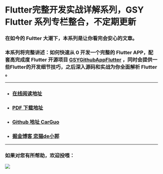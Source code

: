 # Flutter完整开发实战详解系列，GSY Flutter 系列专栏整合，不定期更新


### 在如今的 Fultter 大潮下，本系列是让你看完会安心的文章。

### 本系列将完整讲述：如何快速从 0 开发一个完整的 Flutter APP，配套高完成度  Flutter 开源项目 [GSYGithubAppFlutter](https://github.com/CarGuo/GSYGithubAppFlutter) ，同时会提供一些Flutter的开发细节技巧，之后深入源码和实战为你全面解析 Flutter 。

----

- ### [在线阅读地址](https://guoshuyu.cn/home/wx/)

- ### [PDF 下载地址](https://github.com/CarGuo/GSYFlutterBook/raw/master/%20Flutter完整开发实战详解系列.pdf)

- ### [Github 地址 CarGuo](https://github.com/CarGuo)

- ### [掘金博客 恋猫de小郭](https://juejin.im/user/582aca2ba22b9d006b59ae68/posts)

----


### 如果对您有所帮助，欢迎投喂：

![](http://img.cdn.guoshuyu.cn/thanks.jpg)
